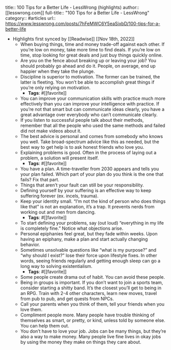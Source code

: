 title:: 100 Tips for a Better Life - LessWrong (highlights)
author:: [[lesswrong.com]]
full-title:: "100 Tips for a Better Life - LessWrong"
category:: #articles
url:: https://www.lesswrong.com/posts/7hFeMWC6Y5eaSixbD/100-tips-for-a-better-life

- Highlights first synced by [[Readwise]] [[Nov 18th, 2022]]
	- When buying things, time and money trade-off against each other. If you’re low on money, take more time to find deals. If you’re low on time, stop looking for great deals and just buy things quickly online.
	- Are you on the fence about breaking up or leaving your job? You should probably go ahead and do it. People, on average, end up happier when they take the plunge.
	- Discipline is superior to motivation. The former can be trained, the latter is fleeting. You won’t be able to accomplish great things if you’re only relying on motivation.
		- **Tags**: #[[favorite]]
	- You can improve your communication skills with practice much more effectively than you can improve your intelligence with practice. If you’re not that smart but can communicate ideas clearly, you have a great advantage over everybody who can’t communicate clearly.
	- If you listen to successful people talk about their methods, remember that all the people who used the same methods and failed did not make videos about it.
	- The best advice is personal and comes from somebody who knows you well. Take broad-spectrum advice like this as needed, but the best way to get help is to ask honest friends who love you.
	- Explaining problems is good. Often in the process of laying out a problem, a solution will present itself.
		- **Tags**: #[[favorite]]
	- You have a plan. A time-traveller from 2030 appears and tells you your plan failed. Which part of your plan do you think is the one that fails? Fix that part.
	- Things that aren’t your fault can still be your responsibility.
	- Defining yourself by your suffering is an effective way to keep suffering forever (ex. incels, trauma).
	- Keep your identity small. “I’m not the kind of person who does things like that” is not an explanation, it’s a trap. It prevents nerds from working out and men from dancing.
		- **Tags**: #[[favorite]]
	- To start defining your problems, say (out loud) “everything in my life is completely fine.” Notice what objections arise.
	- Personal epiphanies feel great, but they fade within weeks. Upon having an epiphany, make a plan and start actually changing behavior.
	- Sometimes unsolvable questions like “what is my purpose?” and “why should I exist?” lose their force upon lifestyle fixes. In other words, seeing friends regularly and getting enough sleep can go a long way to solving existentialism.
		- **Tags**: #[[favorite]]
	- Some people create drama out of habit. You can avoid these people.
	- Being in groups is important. If you don’t want to join a sports team, consider starting a shitty band. It’s the closest you’ll get to being in an RPG. Train with 2-4 other characters, learn new moves, travel from pub to pub, and get quests from NPCs.
	- Call your parents when you think of them, tell your friends when you love them.
	- Compliment people more. Many people have trouble thinking of themselves as smart, or pretty, or kind, unless told by someone else. You can help them out.
	- You don’t have to love your job. Jobs can be many things, but they’re also a way to make money. Many people live fine lives in okay jobs by using the money they make on things they care about.